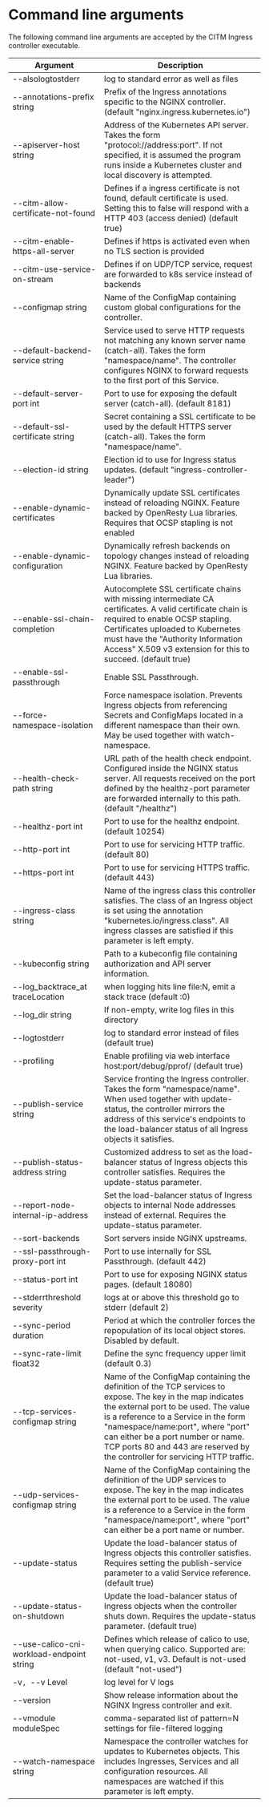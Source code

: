 # Command line arguments

The following command line arguments are accepted by the CITM Ingress controller executable.

| Argument | Description |
|----------|-------------|
| --alsologtostderr <img width=1000/>  | log to standard error as well as files |
| --annotations-prefix string <img width=1000/>  | Prefix of the Ingress annotations specific to the NGINX controller. (default "nginx.ingress.kubernetes.io") |
| --apiserver-host string <img width=1000/>  | Address of the Kubernetes API server.                                   Takes the form "protocol://address:port". If not specified, it is assumed the                                   program runs inside a Kubernetes cluster and local discovery is attempted. |
| --citm-allow-certificate-not-found <img width=1000/>  | Defines if a ingress certificate is not found, default certificate is used. Setting this to false will respond with a HTTP 403 (access denied) (default true) |
| --citm-enable-https-all-server <img width=1000/>  | Defines if https is activated even when no TLS section is provided |
| --citm-use-service-on-stream <img width=1000/>  | Defines if on UDP/TCP service, request are forwarded to k8s service instead of backends |
| --configmap string <img width=1000/>  | Name of the ConfigMap containing custom global configurations for the controller. |
| --default-backend-service string <img width=1000/>  | Service used to serve HTTP requests not matching any known server name (catch-all).                                   Takes the form "namespace/name". The controller configures NGINX to forward                                   requests to the first port of this Service. |
| --default-server-port int <img width=1000/>  | Port to use for exposing the default server (catch-all). (default 8181) |
| --default-ssl-certificate string <img width=1000/>  | Secret containing a SSL certificate to be used by the default HTTPS server (catch-all).                                   Takes the form "namespace/name". |
| --election-id string <img width=1000/>  | Election id to use for Ingress status updates. (default "ingress-controller-leader") |
| --enable-dynamic-certificates <img width=1000/>  | Dynamically update SSL certificates instead of reloading NGINX.                                   Feature backed by OpenResty Lua libraries. Requires that OCSP stapling is not enabled |
| --enable-dynamic-configuration <img width=1000/>  | Dynamically refresh backends on topology changes instead of reloading NGINX.                                   Feature backed by OpenResty Lua libraries. |
| --enable-ssl-chain-completion <img width=1000/>  | Autocomplete SSL certificate chains with missing intermediate CA certificates.                                   A valid certificate chain is required to enable OCSP stapling. Certificates                                   uploaded to Kubernetes must have the "Authority Information Access" X.509 v3                                   extension for this to succeed. (default true) |
| --enable-ssl-passthrough <img width=1000/>  | Enable SSL Passthrough. |
| --force-namespace-isolation <img width=1000/>  | Force namespace isolation.                                   Prevents Ingress objects from referencing Secrets and ConfigMaps located in a                                   different namespace than their own. May be used together with watch-namespace. |
| --health-check-path string <img width=1000/>  | URL path of the health check endpoint.                                   Configured inside the NGINX status server. All requests received on the port                                   defined by the healthz-port parameter are forwarded internally to this path. (default "/healthz") |
| --healthz-port int <img width=1000/>  | Port to use for the healthz endpoint. (default 10254) |
| --http-port int <img width=1000/>  | Port to use for servicing HTTP traffic. (default 80) |
| --https-port int <img width=1000/>  | Port to use for servicing HTTPS traffic. (default 443) |
| --ingress-class string <img width=1000/>  | Name of the ingress class this controller satisfies.                                   The class of an Ingress object is set using the annotation "kubernetes.io/ingress.class".                                   All ingress classes are satisfied if this parameter is left empty. |
| --kubeconfig string <img width=1000/>  | Path to a kubeconfig file containing authorization and API server information. |
| --log_backtrace_at traceLocation <img width=1000/>  | when logging hits line file:N, emit a stack trace (default :0) |
| --log_dir string <img width=1000/>  | If non-empty, write log files in this directory |
| --logtostderr <img width=1000/>  | log to standard error instead of files (default true) |
| --profiling <img width=1000/>  | Enable profiling via web interface host:port/debug/pprof/ (default true) |
| --publish-service string <img width=1000/>  | Service fronting the Ingress controller.                                   Takes the form "namespace/name". When used together with update-status, the                                   controller mirrors the address of this service's endpoints to the load-balancer                                   status of all Ingress objects it satisfies. |
| --publish-status-address string <img width=1000/>  | Customized address to set as the load-balancer status of Ingress objects this controller satisfies.                                   Requires the update-status parameter. |
| --report-node-internal-ip-address <img width=1000/>  | Set the load-balancer status of Ingress objects to internal Node addresses instead of external.                                   Requires the update-status parameter. |
| --sort-backends <img width=1000/>  | Sort servers inside NGINX upstreams. |
| --ssl-passthrough-proxy-port int <img width=1000/>  | Port to use internally for SSL Passthrough. (default 442) |
| --status-port int <img width=1000/>  | Port to use for exposing NGINX status pages. (default 18080) |
| --stderrthreshold severity <img width=1000/>  | logs at or above this threshold go to stderr (default 2) |
| --sync-period duration <img width=1000/>  | Period at which the controller forces the repopulation of its local object stores. Disabled by default. |
| --sync-rate-limit float32 <img width=1000/>  | Define the sync frequency upper limit (default 0.3) |
| --tcp-services-configmap string <img width=1000/>  | Name of the ConfigMap containing the definition of the TCP services to expose.                                   The key in the map indicates the external port to be used. The value is a                                   reference to a Service in the form "namespace/name:port", where "port" can                                   either be a port number or name. TCP ports 80 and 443 are reserved by the                                   controller for servicing HTTP traffic. |
| --udp-services-configmap string <img width=1000/>  | Name of the ConfigMap containing the definition of the UDP services to expose.                                   The key in the map indicates the external port to be used. The value is a                                   reference to a Service in the form "namespace/name:port", where "port" can                                   either be a port name or number. |
| --update-status <img width=1000/>  | Update the load-balancer status of Ingress objects this controller satisfies.                                   Requires setting the publish-service parameter to a valid Service reference. (default true) |
| --update-status-on-shutdown <img width=1000/>  | Update the load-balancer status of Ingress objects when the controller shuts down.                                   Requires the update-status parameter. (default true) |
| --use-calico-cni-workload-endpoint string <img width=1000/>  | Defines which release of calico to use, when querying calico. Supported are: not-used, v1, v3. Default is not-used (default "not-used") |
| -v`, `--v Level <img width=1000/>  | log level for V logs |
| --version <img width=1000/>  | Show release information about the NGINX Ingress controller and exit. |
| --vmodule moduleSpec <img width=1000/>  | comma-separated list of pattern=N settings for file-filtered logging |
| --watch-namespace string <img width=1000/>  | Namespace the controller watches for updates to Kubernetes objects.                                   This includes Ingresses, Services and all configuration resources. All                                   namespaces are watched if this parameter is left empty. |
